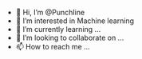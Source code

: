 - 👋 Hi, I’m @PunchIine
- 👀 I’m interested in Machine learning
- 🌱 I’m currently learning ...
- 💞️ I’m looking to collaborate on ...
- 📫 How to reach me ...

<!---
PunchIine/PunchIine is a ✨ special ✨ repository because its `README.md` (this file) appears on your GitHub profile.
You can click the Preview link to take a look at your changes.
--->
